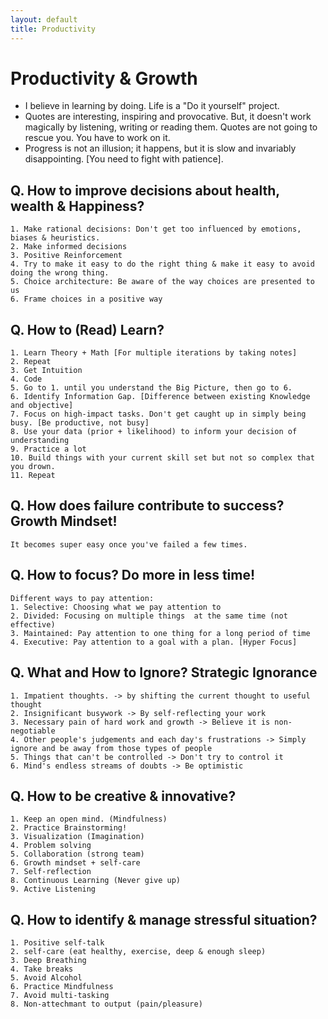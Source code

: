 ```yaml
---
layout: default
title: Productivity
---
```




# Productivity & Growth
- I believe in learning by doing. Life is a "Do it yourself" project.
- Quotes are interesting, inspiring and provocative. But, it doesn't work magically by listening, writing or reading them. Quotes are not going to rescue you. You have to work on it.
- Progress is not an illusion; it happens, but it is slow and invariably disappointing. [You need to fight with patience].

## Q. How to improve decisions about health, wealth & Happiness?
```
1. Make rational decisions: Don't get too influenced by emotions, biases & heuristics.
2. Make informed decisions
3. Positive Reinforcement
4. Try to make it easy to do the right thing & make it easy to avoid doing the wrong thing.
5. Choice architecture: Be aware of the way choices are presented to us
6. Frame choices in a positive way
```

## Q. How to (Read) Learn?
```
1. Learn Theory + Math [For multiple iterations by taking notes] 
2. Repeat
3. Get Intuition
4. Code
5. Go to 1. until you understand the Big Picture, then go to 6.
6. Identify Information Gap. [Difference between existing Knowledge and objective]
7. Focus on high-impact tasks. Don't get caught up in simply being busy. [Be productive, not busy]
8. Use your data (prior + likelihood) to inform your decision of understanding
9. Practice a lot
10. Build things with your current skill set but not so complex that you drown.
11. Repeat
```

## Q. How does failure contribute to success? Growth Mindset!
```
It becomes super easy once you've failed a few times.
```

## Q. How to focus? Do more in less time!
```
Different ways to pay attention:
1. Selective: Choosing what we pay attention to
2. Divided: Focusing on multiple things  at the same time (not effective)
3. Maintained: Pay attention to one thing for a long period of time
4. Executive: Pay attention to a goal with a plan. [Hyper Focus]
```

## Q. What and How to Ignore? Strategic Ignorance
```
1. Impatient thoughts. -> by shifting the current thought to useful thought
2. Insignificant busywork -> By self-reflecting your work
3. Necessary pain of hard work and growth -> Believe it is non-negotiable
4. Other people's judgements and each day's frustrations -> Simply ignore and be away from those types of people
5. Things that can't be controlled -> Don't try to control it
6. Mind's endless streams of doubts -> Be optimistic
```

## Q. How to be creative & innovative?
```
1. Keep an open mind. (Mindfulness)
2. Practice Brainstorming!
3. Visualization (Imagination)
4. Problem solving
5. Collaboration (strong team)
6. Growth mindset + self-care
7. Self-reflection
8. Continuous Learning (Never give up)
9. Active Listening 
```

## Q. How to identify & manage stressful situation?
```
1. Positive self-talk
2. self-care (eat healthy, exercise, deep & enough sleep)
3. Deep Breathing
4. Take breaks
5. Avoid Alcohol
6. Practice Mindfulness
7. Avoid multi-tasking
8. Non-attechmant to output (pain/pleasure)
```

